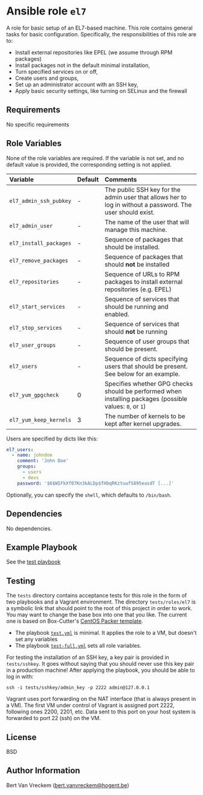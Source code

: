 # Ansible role `el7`

A role for basic setup of an EL7-based machine. This role contains general tasks for basic configuration. Specifically, the responsibilities of this role are to:

* Install external repositories like EPEL (we assume through RPM packages)
* Install packages not in the default minimal installation,
* Turn specified services on or off,
* Create users and groups,
* Set up an administrator account with an SSH key,
* Apply basic security settings, like turning on SELinux and the firewall

## Requirements

No specific requirements

## Role Variables

None of the role variables are required. If the variable is not set, and no default value is provided, the corresponding setting is not applied.

| Variable               | Default | Comments                                                                                                   |
| :---                   | :---    | :---                                                                                                       |
| `el7_admin_ssh_pubkey` | -       | The public SSH key for the admin user that allows her to log in without a password. The user should exist. |
| `el7_admin_user`       | -       | The name of the user that will manage this machine.                                                        |
| `el7_install_packages` | -       | Sequence of packages that should be installed.                                                             |
| `el7_remove_packages`  | -       | Sequence of packages that should **not** be installed                                                      |
| `el7_repositories`     | -       | Sequence of URLs to RPM packages to install external repositories (e.g. EPEL)                              |
| `el7_start_services`   | -       | Sequence of services that should be running and enabled.                                                   |
| `el7_stop_services`    | -       | Sequence of services that should **not** be running                                                        |
| `el7_user_groups`      | -       | Sequence of user groups that should be present.                                                            |
| `el7_users`            | -       | Sequence of dicts specifying users that should be present. See below for an example.                       |
| `el7_yum_gpgcheck`     | 0       | Specifies whether GPG checks should be performed when installing packages (possible values: `0`, or `1`)   |
| `el7_yum_keep_kernels` | 3       | The number of kernels to be kept after kernel upgrades.                                                    |


Users are specified by dicts like this:

```Yaml
el7_users:
  - name: johndoe
    comment: 'John Doe'
    groups:
      - users
      - devs
    password: '$6$WIFkXf07Kn3kALDp$fHbqRKztuufS895easdT [...]'
```

Optionally, you can specify the `shell`, which defaults to `/bin/bash`.

## Dependencies

No dependencies.

## Example Playbook

See the [test playbook](https://github.com/bertvv/ansible-role-el7/blob/master/tests/test_full.yml)

## Testing

The `tests` directory contains acceptance tests for this role in the form of two playbooks and a Vagrant environment. The directory `tests/roles/el7` is a symbolic link that should point to the root of this project in order to work. You may want to change the base box into one that you like. The current one is based on Box-Cutter's [CentOS Packer template](https://github.com/boxcutter/centos).

- The playbook [`test.yml`](tests/test.yml) is minimal. It applies the role to a VM, but doesn't set any variables
- The playbook [`test-full.yml`](tests/test_full.yml) sets all role variables.

For testing the installation of an SSH key, a key pair is provided in `tests/sshkey`. It goes without saying that you should never use this key pair in a production machine! After applying the playbook, you should be able to log in with:

```
ssh -i tests/sshkey/admin_key -p 2222 admin@127.0.0.1
```

Vagrant uses port forwarding on the NAT interface (that is always present in a VM). The first VM under control of Vagrant is assigned port 2222, following ones 2200, 2201, etc. Data sent to this port on your host system is forwarded to port 22 (ssh) on the VM.

## License

BSD

## Author Information

Bert Van Vreckem (bert.vanvreckem@hogent.be)

